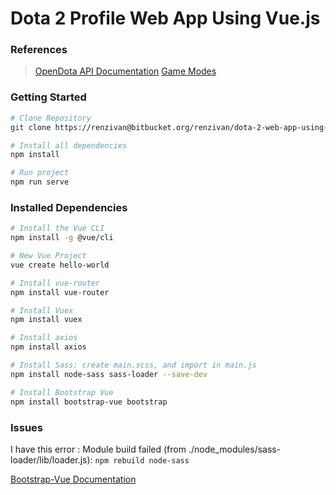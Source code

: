 # Dota 2 Profile Web App Using Vue.js

### References
>[OpenDota API Documentation](https://docs.opendota.com)
>[Game Modes](https://github.com/odota/dotaconstants/blob/master/json/game_mode.json)

### Getting Started
```bash
# Clone Repository
git clone https://renzivan@bitbucket.org/renzivan/dota-2-web-app-using-vue.js.git

# Install all dependencies
npm install

# Run project
npm run serve
```

### Installed Dependencies
```bash
# Install the Vue CLI
npm install -g @vue/cli

# New Vue Project
vue create hello-world

# Install vue-router
npm install vue-router

# Install Vuex
npm install vuex

# Install axios
npm install axios

# Install Sass: create main.scss, and import in main.js
npm install node-sass sass-loader --save-dev

# Install Bootstrap Vue
npm install bootstrap-vue bootstrap

```

### Issues
I have this error : Module build failed (from ./node_modules/sass-loader/lib/loader.js):
```npm rebuild node-sass```

[Bootstrap-Vue Documentation](https://bootstrap-vue.js.org/docs)

